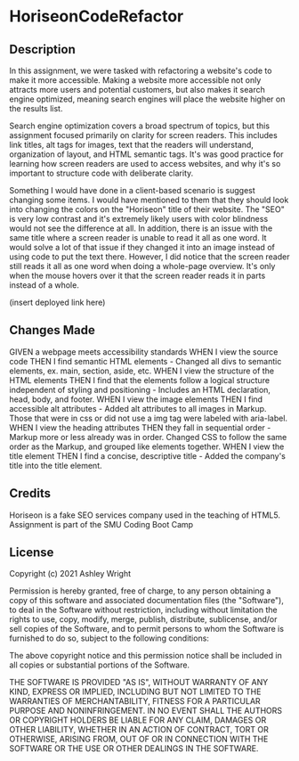 # HoriseonCodeRefactor

## Description

In this assignment, we were tasked with refactoring a website's code to make it more accessible. Making a website more accessible not only attracts more users and potential customers, but also makes it search engine optimized, meaning search engines will place the website higher on the results list.

Search engine optimization covers a broad spectrum of topics, but this assignment focused primarily on clarity for screen readers. This includes link titles, alt tags for images, text that the readers will understand, organization of layout, and HTML semantic tags. It's was good practice for learning how screen readers are used to access websites, and why it's so important to structure code with deliberate clarity.

Something I would have done in a client-based scenario is suggest changing some items. I would have mentioned to them that they should look into changing the colors on the "Horiseon" title of their website. The "SEO" is very low contrast and it's extremely likely users with color blindness would not see the difference at all. In addition, there is an issue with the same title where a screen reader is unable to read it all as one word. It would solve a lot of that issue if they changed it into an image instead of using code to put the text there. However, I did notice that the screen reader still reads it all as one word when doing a whole-page overview. It's only when the mouse hovers over it that the screen reader reads it in parts instead of a whole.

(insert deployed link here)

## Changes Made

GIVEN a webpage meets accessibility standards
WHEN I view the source code
THEN I find semantic HTML elements
    - Changed all divs to semantic elements, ex. main, section, aside, etc.
WHEN I view the structure of the HTML elements
THEN I find that the elements follow a logical structure independent of styling and positioning
    - Includes an HTML declaration, head, body, and footer.
WHEN I view the image elements
THEN I find accessible alt attributes
    - Added alt attributes to all images in Markup. Those that were in css or did not use a img tag were labeled with aria-label.
WHEN I view the heading attributes
THEN they fall in sequential order
    - Markup more or less already was in order. Changed CSS to follow the same order as the Markup, and grouped like elements together.
WHEN I view the title element
THEN I find a concise, descriptive title
    - Added the company's title into the title element.

## Credits

Horiseon is a fake SEO services company used in the teaching of HTML5.
Assignment is part of the SMU Coding Boot Camp

## License

Copyright (c) 2021 Ashley Wright

Permission is hereby granted, free of charge, to any person obtaining a copy
of this software and associated documentation files (the "Software"), to deal
in the Software without restriction, including without limitation the rights
to use, copy, modify, merge, publish, distribute, sublicense, and/or sell
copies of the Software, and to permit persons to whom the Software is
furnished to do so, subject to the following conditions:

The above copyright notice and this permission notice shall be included in all
copies or substantial portions of the Software.

THE SOFTWARE IS PROVIDED "AS IS", WITHOUT WARRANTY OF ANY KIND, EXPRESS OR
IMPLIED, INCLUDING BUT NOT LIMITED TO THE WARRANTIES OF MERCHANTABILITY,
FITNESS FOR A PARTICULAR PURPOSE AND NONINFRINGEMENT. IN NO EVENT SHALL THE
AUTHORS OR COPYRIGHT HOLDERS BE LIABLE FOR ANY CLAIM, DAMAGES OR OTHER
LIABILITY, WHETHER IN AN ACTION OF CONTRACT, TORT OR OTHERWISE, ARISING FROM,
OUT OF OR IN CONNECTION WITH THE SOFTWARE OR THE USE OR OTHER DEALINGS IN THE
SOFTWARE.